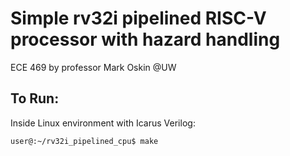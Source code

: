 # Simple rv32i pipelined RISC-V processor with hazard handling
ECE 469 by professor Mark Oskin @UW 

## To Run:
Inside Linux environment with Icarus Verilog:
```
user@:~/rv32i_pipelined_cpu$ make
```
